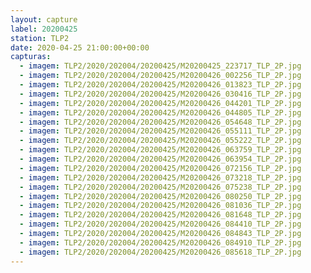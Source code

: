 ```yaml
---
layout: capture
label: 20200425
station: TLP2
date: 2020-04-25 21:00:00+00:00
capturas:
  - imagem: TLP2/2020/202004/20200425/M20200425_223717_TLP_2P.jpg
  - imagem: TLP2/2020/202004/20200425/M20200426_002256_TLP_2P.jpg
  - imagem: TLP2/2020/202004/20200425/M20200426_013823_TLP_2P.jpg
  - imagem: TLP2/2020/202004/20200425/M20200426_030416_TLP_2P.jpg
  - imagem: TLP2/2020/202004/20200425/M20200426_044201_TLP_2P.jpg
  - imagem: TLP2/2020/202004/20200425/M20200426_044805_TLP_2P.jpg
  - imagem: TLP2/2020/202004/20200425/M20200426_054648_TLP_2P.jpg
  - imagem: TLP2/2020/202004/20200425/M20200426_055111_TLP_2P.jpg
  - imagem: TLP2/2020/202004/20200425/M20200426_055222_TLP_2P.jpg
  - imagem: TLP2/2020/202004/20200425/M20200426_063759_TLP_2P.jpg
  - imagem: TLP2/2020/202004/20200425/M20200426_063954_TLP_2P.jpg
  - imagem: TLP2/2020/202004/20200425/M20200426_072156_TLP_2P.jpg
  - imagem: TLP2/2020/202004/20200425/M20200426_073218_TLP_2P.jpg
  - imagem: TLP2/2020/202004/20200425/M20200426_075238_TLP_2P.jpg
  - imagem: TLP2/2020/202004/20200425/M20200426_080250_TLP_2P.jpg
  - imagem: TLP2/2020/202004/20200425/M20200426_081036_TLP_2P.jpg
  - imagem: TLP2/2020/202004/20200425/M20200426_081648_TLP_2P.jpg
  - imagem: TLP2/2020/202004/20200425/M20200426_084410_TLP_2P.jpg
  - imagem: TLP2/2020/202004/20200425/M20200426_084843_TLP_2P.jpg
  - imagem: TLP2/2020/202004/20200425/M20200426_084910_TLP_2P.jpg
  - imagem: TLP2/2020/202004/20200425/M20200426_085618_TLP_2P.jpg
---
```

